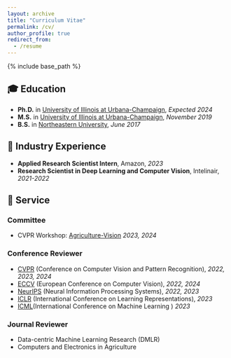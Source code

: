 ```yaml
---
layout: archive
title: "Curriculum Vitae"
permalink: /cv/
author_profile: true
redirect_from:
  - /resume
---
```


{% include base_path %}

<!-- Here is my [CV](http://jingwu6.github.io/files/CV__Jing_W.pdf) -->

## 🎓 **Education**
 
- **Ph.D.** in [University of Illinois at Urbana-Champaign](https://illinois.edu/), *Expected 2024*
- **M.S.** in [University of Illinois at Urbana-Champaign](https://illinois.edu/), *November 2019*
- **B.S.** in [Northeastern University](https://www.northeastern.edu/), *June 2017*

## 💼 **Industry Experience**

- **Applied Research Scientist Intern**, Amazon, *2023*
- **Research Scientist in Deep Learning and Computer Vision**, Intelinair, *2021-2022*

## 🤝 **Service**

### **Committee**
- CVPR Workshop: [Agriculture-Vision](https://www.agriculture-vision.com/) *2023, 2024*

### **Conference Reviewer**
- [CVPR](https://www.thecvf.com/) (Conference on Computer Vision and Pattern Recognition), *2022, 2023, 2024*
- [ECCV](https://eccv2022.eu/) (European Conference on Computer Vision), *2022, 2024*
- [NeurIPS](https://neurips.cc/) (Neural Information Processing Systems), *2022, 2023*
- [ICLR](https://iclr.cc/) (International Conference on Learning Representations), *2023*
- [ICML](https://icml.cc/)(International Conference on Machine Learning ) *2023*
### **Journal Reviewer**
- Data-centric Machine Learning Research (DMLR)
- Computers and Electronics in Agriculture
